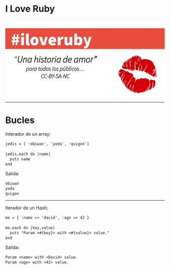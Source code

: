 
# I Love Ruby

![](./images/iloveruby.png)

---

# Bucles

Interador de un array:

```
jedis = [ 'obiwan', 'yoda', 'quigon']

jedis.each do |name|
  puts name
end
```

Salida:
```
obiwan
yoda
quigon
```

---

Iterador de un Hash:

```
me = { :name => 'david', :age => 42 }

me.each do |key,value|
  puts "Param <#{key}> with <#{value}> value."
end
```

Salida:
```
Param <name> with <David> value.
Param <age> with <42> value.
```
